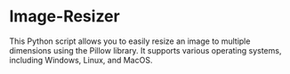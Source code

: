 # Image-Resizer
This Python script allows you to easily resize an image to multiple dimensions using the Pillow library. It supports various operating systems, including Windows, Linux, and MacOS.

